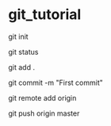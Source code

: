 # git_tutorial

git init

git status

git add .

git commit -m "First commit"

git remote add origin <URL>

git push origin master
